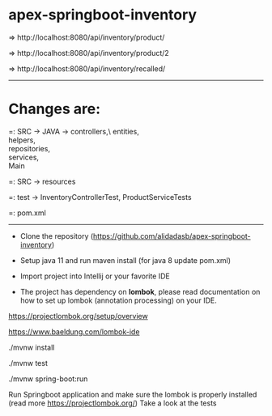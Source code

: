 # apex-springboot-inventory

=> http://localhost:8080/api/inventory/product/

=> http://localhost:8080/api/inventory/product/2

=> http://localhost:8080/api/inventory/recalled/

---------------------------------------------------------

# Changes are:
=: SRC -> JAVA -> controllers,\ 
                  entities,\
                  helpers,\
                  repositories,\
                  services,\
                  Main
                  
=: SRC -> resources

=: test -> InventoryControllerTest,
           ProductServiceTests

=: pom.xml

---------------------------------------------------------------------------

- Clone the repository (https://github.com/alidadasb/apex-springboot-inventory)

- Setup java 11 and run maven install (for java 8 update pom.xml)

- Import project into Intellij or your favorite IDE 

- The project has dependency on **lombok**, please read documentation on how to set up lombok (annotation processing) on your IDE.

https://projectlombok.org/setup/overview

https://www.baeldung.com/lombok-ide


./mvnw install

./mvnw test

./mvnw spring-boot:run


Run Springboot application and make sure the lombok is properly installed (read more https://projectlombok.org/)
Take a look at the tests
